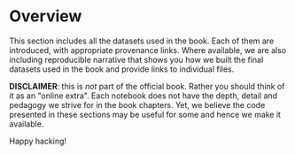 # Overview

This section includes all the datasets used in the book. Each of them are introduced, with appropriate provenance links. Where available, we are also including reproducible narrative that shows you how we built the final datasets used in the book and provide links to individual files. 

**DISCLAIMER**: this is *not* part of the official book. Rather you should think of it as an "online extra". Each notebook does not have the depth, detail and pedagogy we strive for in the book chapters. Yet, we believe the code presented in these sections may be useful for some and hence we make it available.

Happy hacking!
